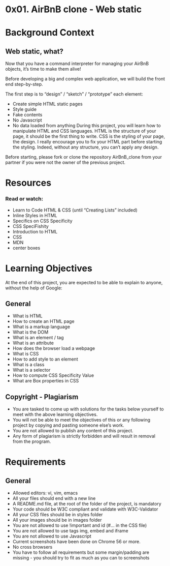 # 0x01. AirBnB clone - Web static

# Background Context
## Web static, what?
Now that you have a command interpreter for managing your AirBnB objects, it’s time to make them alive!

Before developing a big and complex web application, we will build the front end step-by-step.

The first step is to “design” / “sketch” / “prototype” each element:

  - Create simple HTML static pages
  - Style guide
  - Fake contents
  - No Javascript
  - No data loaded from anything
During this project, you will learn how to manipulate HTML and CSS languages. HTML is the structure of your page, it should be the first thing to write. CSS is the styling of your page, the design. I really encourage you to fix your HTML part before starting the styling. Indeed, without any structure, you can’t apply any design.

Before starting, please fork or clone the repository AirBnB_clone from your partner if you were not the owner of the previous project.

# Resources
### Read or watch:

  - Learn to Code HTML & CSS (until “Creating Lists” included)
  - Inline Styles in HTML
  - Specifics on CSS Specificity
  - CSS SpeciFishity
  - Introduction to HTML
  - CSS
  - MDN
  - center boxes
# Learning Objectives
At the end of this project, you are expected to be able to explain to anyone, without the help of Google:

## General
  - What is HTML
  - How to create an HTML page
  - What is a markup language
  - What is the DOM
  - What is an element / tag
  - What is an attribute
  - How does the browser load a webpage
  - What is CSS
  - How to add style to an element
  - What is a class
  - What is a selector
  - How to compute CSS Specificity Value
  - What are Box properties in CSS
## Copyright - Plagiarism
  - You are tasked to come up with solutions for the tasks below yourself to meet with the above learning objectives.
  - You will not be able to meet the objectives of this or any following project by copying and pasting someone else’s work.
  - You are not allowed to publish any content of this project.
  - Any form of plagiarism is strictly forbidden and will result in removal from the program.
# Requirements
## General
  - Allowed editors: vi, vim, emacs
  - All your files should end with a new line
  - A README.md file, at the root of the folder of the project, is mandatory
  - Your code should be W3C compliant and validate with W3C-Validator
  - All your CSS files should be in styles folder
  - All your images should be in images folder
  - You are not allowed to use !important and id (#... in the CSS file)
  - You are not allowed to use tags img, embed and iframe
  - You are not allowed to use Javascript
  - Current screenshots have been done on Chrome 56 or more.
  - No cross browsers
  - You have to follow all requirements but some margin/padding are missing - you should try to fit as much as you can to screenshots
